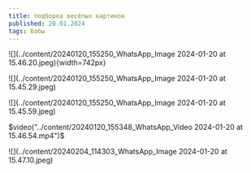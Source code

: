 ```yaml
---
title: подборка весёлых картинок
published: 20.01.2024
tags: бабы
---
```

![](../content/20240120_155250_WhatsApp_Image 2024-01-20 at 15.46.20.jpeg){width=742px}

![](../content/20240120_155250_WhatsApp_Image 2024-01-20 at 15.45.29.jpeg)

![](../content/20240120_155250_WhatsApp_Image 2024-01-20 at 15.45.59.jpeg)

$video("../content/20240120_155348_WhatsApp_Video 2024-01-20 at 15.46.54.mp4")$

![](../content/20240204_114303_WhatsApp_Image 2024-01-20 at 15.47.10.jpeg)
